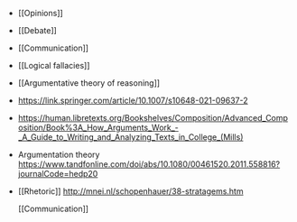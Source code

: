 - [[Opinions]]
- [[Debate]]
- [[Communication]]
- [[Logical fallacies]]
- [[Argumentative theory of reasoning]]
- https://link.springer.com/article/10.1007/s10648-021-09637-2
- https://human.libretexts.org/Bookshelves/Composition/Advanced_Composition/Book%3A_How_Arguments_Work_-_A_Guide_to_Writing_and_Analyzing_Texts_in_College_(Mills)
- Argumentation theory https://www.tandfonline.com/doi/abs/10.1080/00461520.2011.558816?journalCode=hedp20
- [[Rhetoric]] http://mnei.nl/schopenhauer/38-stratagems.htm
  
  [[Communication]]
